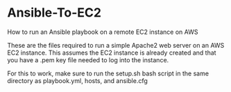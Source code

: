# Ansible-To-EC2
How to run an Ansible playbook on a remote EC2 instance on AWS

These are the files required to run a simple Apache2 web server on an AWS EC2 instance.
This assumes the EC2 instance is already created and that you have a .pem key file needed
to log into the instance.

For this to work, make sure to run the setup.sh bash script in the same directory
as playbook.yml, hosts, and ansible.cfg
